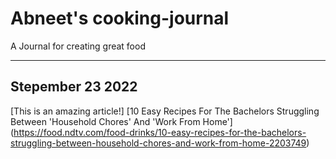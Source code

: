 # Abneet's cooking-journal

A Journal for creating great food

---

## Stepember 23 2022

[This is an amazing article!]
[10 Easy Recipes For The Bachelors Struggling Between 'Household Chores' And 'Work From Home'] (https://food.ndtv.com/food-drinks/10-easy-recipes-for-the-bachelors-struggling-between-household-chores-and-work-from-home-2203749)
